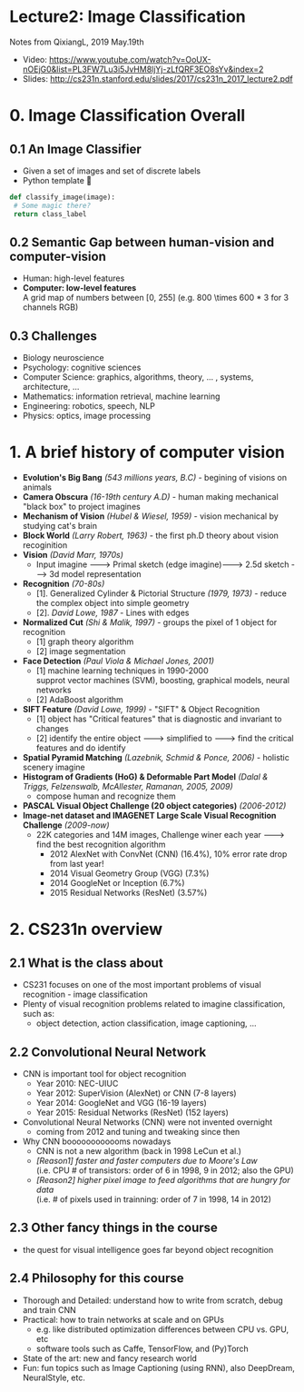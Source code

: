 # Lecture2: Image Classification

Notes from QixiangL, 2019 May.19th
* Video: https://www.youtube.com/watch?v=OoUX-nOEjG0&list=PL3FW7Lu3i5JvHM8ljYj-zLfQRF3EO8sYv&index=2
* Slides: http://cs231n.stanford.edu/slides/2017/cs231n_2017_lecture2.pdf

# 0. Image Classification Overall
## 0.1 An Image Classifier
   * Given a set of images and set of discrete labels
   * Python template :snake:
   ```python
   def classify_image(image):
   	# Some magic there?
	return class_label
   ```
## 0.2 Semantic Gap between human-vision and computer-vision
   * Human: high-level features
   * **Computer: low-level features** <br />
   	A grid map of numbers between [0, 255] (e.g. 800 \times 600 * 3 for 3 channels RGB)
   
   
## 0.3 Challenges
   * Biology neuroscience
   * Psychology: cognitive sciences
   * Computer Science: graphics, algorithms, theory, ... , systems, architecture, ...
   * Mathematics: information retrieval, machine learning
   * Engineering: robotics, speech, NLP
   * Physics: optics, image processing 

# 1. A brief history of computer vision
*  **Evolution's Big Bang** *(543 millions years, B.C)* - begining of visions on animals
*  **Camera Obscura** *(16-19th century A.D)* - human making mechanical "black box" to project imagines
*  **Mechanism of Vision** *(Hubel & Wiesel, 1959)* - vision mechanical by studying cat's brain
*  **Block World** *(Larry Robert, 1963)* -  the first ph.D theory about vision recoginition
*  **Vision** *(David Marr, 1970s)* 
	- Input imagine ---> Primal sketch (edge imagine)---> 2.5d sketch ---> 3d model representation
*  **Recognition** *(70-80s)*
	- [1]. Generalized Cylinder & Pictorial Structure *(1979, 1973)* - reduce the complex object into simple geometry
	- [2]. *David Lowe, 1987* - Lines with edges
* **Normalized Cut** *(Shi & Malik, 1997)* - groups the pixel of 1 object for recognition
	- [1] graph theory algorithm
	- [2] image segmentation
* **Face Detection** *(Paul Viola & Michael Jones, 2001)*
	- [1] machine learning techniques in 1990-2000 <br />
	  supprot vector machines (SVM), boosting, graphical models, neural networks
	- [2] AdaBoost algorithm
* **SIFT Feature** *(David Lowe, 1999)* - "SIFT" & Object Recognition
	- [1] object has "Critical features" that is diagnostic and invariant to changes
	- [2] identify the entire object ---> simplified to ---> find the critical features and do identify
* **Spatial Pyramid Matching** *(Lazebnik, Schmid & Ponce, 2006)* - holistic scenery imagine
* **Histogram of Gradients (HoG) & Deformable Part Model** *(Dalal & Triggs, Felzenswalb, McAllester, Ramanan, 2005, 2009)*
	- compose human and recognize them
* **PASCAL Visual Object Challenge (20 object categories)** *(2006-2012)*
* **Image-net dataset and IMAGENET Large Scale Visual Recognition Challenge** *(2009-now)*
	- 22K categories and 14M images, Challenge winer each year ---> find the best recognition algorithm
	   - 2012 AlexNet with ConvNet (CNN) (16.4%), 10% error rate drop from last year!
	   - 2014 Visual Geometry Group (VGG) (7.3%)
	   - 2014 GoogleNet or Inception (6.7%)
	   - 2015 Residual Networks (ResNet) (3.57%)

# 2. CS231n overview
## 2.1 What is the class about
   * CS231 focuses on one of the most important problems of visual recognition - image classification
   * Plenty of visual recognition problems related to imagine classification, such as:
	   - object detection, action classification, image captioning, ...
## 2.2 Convolutional Neural Network
   * CNN is important tool for object recognition
	   - Year 2010: NEC-UIUC
	   - Year 2012: SuperVision (AlexNet) or CNN (7-8 layers)
	   - Year 2014: GoogleNet and VGG (16-19 layers)
	   - Year 2015: Residual Networks (ResNet) (152 layers)
   * Convolutional Neural Networks (CNN) were not invented overnight
	   - coming from 2012 and tuning and tweaking since then
   * Why CNN boooooooooooms nowadays
	   - CNN is not a new algorithm (back in 1998 LeCun et al.)
	   - *[Reason1] faster and faster computers due to Moore's Law* <br />
	   	(i.e. CPU # of transistors: order of 6 in 1998, 9 in 2012; also the GPU)
	   - *[Reason2] higher pixel image to feed algorithms that are hungry for data* <br />
		(i.e. # of pixels used in trainning: order of 7 in 1998, 14 in 2012)
## 2.3 Other fancy things in the course
   * the quest for visual intelligence goes far beyond object recognition
## 2.4 Philosophy for this course
   * Thorough and Detailed: understand how to write from scratch, debug and train CNN
   * Practical: how to train networks at scale and on GPUs
   	   - e.g. like distributed optimization differences between CPU vs. GPU, etc
	   - software tools such as Caffe, TensorFlow, and (Py)Torch
   * State of the art: new and fancy research world
   * Fun: fun topics such as Image Captioning (using RNN), also DeepDream, NeuralStyle, etc. 	

 
